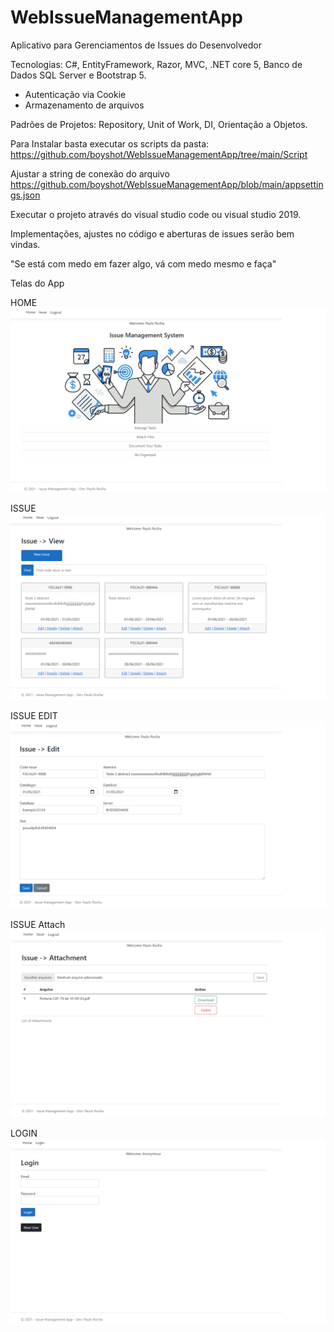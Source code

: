 # WebIssueManagementApp
Aplicativo para Gerenciamentos de Issues do Desenvolvedor

Tecnologias: C#, EntityFramework, Razor, MVC, .NET core 5, Banco de Dados SQL Server e Bootstrap 5.

- Autenticação via Cookie
- Armazenamento de arquivos

Padrões de Projetos: Repository, Unit of Work, DI, Orientação a Objetos.

Para Instalar basta executar os scripts da pasta: 
https://github.com/boyshot/WebIssueManagementApp/tree/main/Script

Ajustar a string de conexão do arquivo https://github.com/boyshot/WebIssueManagementApp/blob/main/appsettings.json

Executar o projeto através do visual studio code ou visual studio 2019.

Implementações, ajustes no código e aberturas de issues serão bem vindas.

"Se está com medo em fazer algo, vá com medo mesmo e faça"

Telas do App

HOME
![Home](https://github.com/boyshot/WebIssueManagementApp/blob/main/Imagens%20Projeto/Tela001Home.png)

ISSUE
![Issue](https://github.com/boyshot/WebIssueManagementApp/blob/main/Imagens%20Projeto/Tela001Issue.png)

ISSUE EDIT
![Issue -> Edit](https://github.com/boyshot/WebIssueManagementApp/blob/main/Imagens%20Projeto/Tela001IssueEdit.png)

ISSUE Attach
![Issue -> Attach](https://github.com/boyshot/WebIssueManagementApp/blob/main/Imagens%20Projeto/Tela001IssueAttach.png)

LOGIN
![Login](https://github.com/boyshot/WebIssueManagementApp/blob/main/Imagens%20Projeto/Tela001Login.png)
